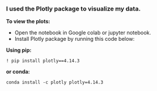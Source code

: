 ### I used the **Plotly package** to visualize my data.

**To view the plots:**

- Open the notebook in Google colab or jupyter notebook.
- Install Plotly package by running this code below:

**Using pip:**

`! pip install plotly==4.14.3 `

**or conda:**

`conda install -c plotly plotly=4.14.3`

